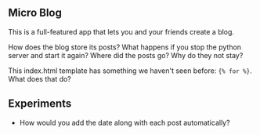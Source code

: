 ## Micro Blog

This is a full-featured app that lets you and your friends create a
blog.

How does the blog store its posts? What happens if you stop the python
server and start it again? Where did the posts go? Why do they not
stay?

This index.html template has something we haven't seen before:
`{% for %}`. What does that do?

## Experiments

  * How would you add the date along with each post automatically?
